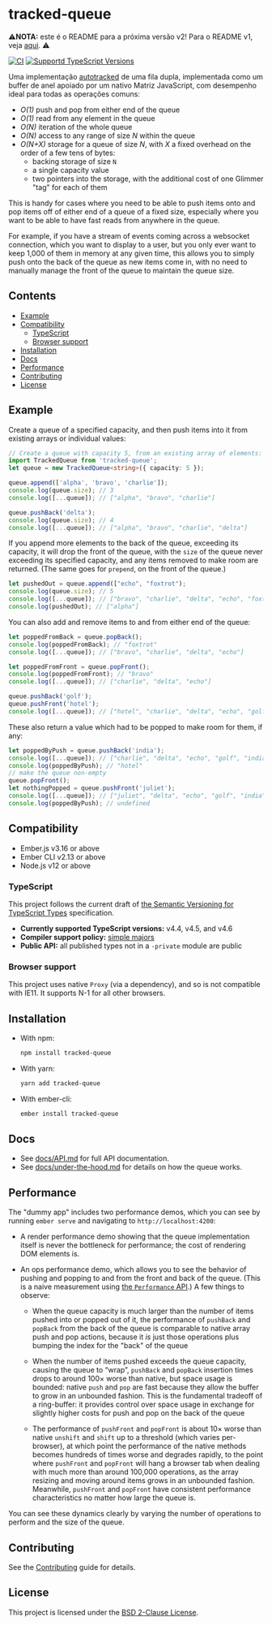 # tracked-queue

:warning:**NOTA:** este é o README para a próxima versão v2! Para o README v1, veja [aqui](https://github.com/linkedin/tracked-queue/blob/e934485f04db56b9bd64ebc66eb0f21006d2d6ae/README.md). :warning:

<!--[![npm(https://img.shields.io/npm/v/tracked-queue.svg])](https://www.npmjs.com/package/tracked-queue)-->

[![CI](https://github.com/linkedin/tracked-queue/actions/workflows/CI.yml/badge.svg)](https://github.com/linkedin/tracked-queue/actions/workflows/CI.yml) [![Supportd TypeScript Versions](https://img.shields.io/badge/TypeScript-4.4%20%7C%204.5%20%7C%204.6%20%7C%20next-3178c6)](https://github.com/linkedin/tracked-queue/blob/main/.github/workflows/CI.yml#L82) <!--[![Nightly TypeScript Run](https://github.com/linkedin/tracked-queue/actions/workflows/Nightly%20TypeScript%20Run.yml/badge.svg)](https://github.com/linkedin/tracked-queue/actions/workflows/Nightly%20TypeScript%20Run.yml)-->

Uma implementação [autotracked](https://v5.chriskrycho.com/journal/autotracking-elegant-dx-via-cutting-edge-cs/) de uma fila dupla, implementada como um buffer de anel apoiado por um nativo Matriz JavaScript, com desempenho ideal para todas as operações comuns:

- _O(1)_ push and pop from either end of the queue
- _O(1)_ read from any element in the queue
- _O(N)_ iteration of the whole queue
- _O(N)_ access to any range of size _N_ within the queue
- _O(N+X)_ storage for a queue of size _N_, with _X_ a fixed overhead on the order of a few tens of bytes:
  - backing storage of size `N`
  - a single capacity value
  - two pointers into the storage, with the additional cost of one Glimmer "tag" for each of them

This is handy for cases where you need to be able to push items onto and pop items off of either end of a queue of a fixed size, especially where you want to be able to have fast reads from anywhere in the queue.

For example, if you have a stream of events coming across a websocket connection, which you want to display to a user, but you only ever want to keep 1,000 of them in memory at any given time, this allows you to simply push onto the back of the queue as new items come in, with no need to manually manage the front of the queue to maintain the queue size.

<!-- omit in toc -->
## Contents

- [Example](#example)
- [Compatibility](#compatibility)
  - [TypeScript](#typescript)
  - [Browser support](#browser-support)
- [Installation](#installation)
- [Docs](#docs)
- [Performance](#performance)
- [Contributing](#contributing)
- [License](#license)

## Example

Create a queue of a specified capacity, and then push items into it from existing arrays or individual values:

```ts
// Create a queue with capacity 5, from an existing array of elements:
import TrackedQueue from 'tracked-queue';
let queue = new TrackedQueue<string>({ capacity: 5 });

queue.append(['alpha', 'bravo', 'charlie']);
console.log(queue.size); // 3
console.log([...queue]); // ["alpha", "bravo", "charlie"]

queue.pushBack('delta');
console.log(queue.size); // 4
console.log([...queue]); // ["alpha", "bravo", "charlie", "delta"]
```

If you append more elements to the back of the queue, exceeding its capacity, it will drop the front of the queue, with the `size` of the queue never exceeding its specified capacity, and any items removed to make room are returned. (The same goes for `prepend`, on the front of the queue.)

```ts
let pushedOut = queue.append(["echo", "foxtrot");
console.log(queue.size); // 5
console.log([...queue]); // ["bravo", "charlie", "delta", "echo", "foxtrot"]
console.log(pushedOut); // ["alpha"]
```

You can also add and remove items to and from either end of the queue:

```ts
let poppedFromBack = queue.popBack();
console.log(poppedFromBack); // "foxtrot"
console.log([...queue]); // ["bravo", "charlie", "delta", "echo"]

let poppedFromFront = queue.popFront();
console.log(poppedFromFront); // "bravo"
console.log([...queue]); // ["charlie", "delta", "echo"]

queue.pushBack('golf');
queue.pushFront('hotel');
console.log([...queue]); // ["hotel", "charlie", "delta", "echo", "golf"]
```

These also return a value which had to be popped to make room for them, if any:

```ts
let poppedByPush = queue.pushBack('india');
console.log([...queue]); // ["charlie", "delta", "echo", "golf", "india"]
console.log(poppedByPush); // "hotel"
// make the queue non-empty
queue.popFront();
let nothingPopped = queue.pushFront('juliet');
console.log([...queue]); // ["juliet", "delta", "echo", "golf", "india"]
console.log(poppedByPush); // undefined
```

## Compatibility

- Ember.js v3.16 or above
- Ember CLI v2.13 or above
- Node.js v12 or above

### TypeScript

This project follows the current draft of [the Semantic Versioning for TypeScript Types][semver] specification.

- **Currently supported TypeScript versions:** v4.4, v4.5, and v4.6
- **Compiler support policy:** [simple majors][sm]
- **Public API:** all published types not in a `-private` module are public

[semver]: https://www.semver-ts.org
[sm]: https://www.semver-ts.org/#simple-majors

### Browser support

This project uses native `Proxy` (via a dependency), and so is not compatible with IE11. It supports N-1 for all other browsers.

## Installation

- With npm:

  ```sh
  npm install tracked-queue
  ```

- With yarn:

  ```sh
  yarn add tracked-queue
  ```

- With ember-cli:

  ```sh
  ember install tracked-queue
  ```

## Docs

- See [docs/API.md](./docs/API.md) for full API documentation.
- See [docs/under-the-hood.md](./docs/under-the-hood.md) for details on how the queue works.

## Performance

The "dummy app" includes two performance demos, which you can see by running `ember serve` and navigating to `http://localhost:4200`:

- A render performance demo showing that the queue implementation itself is never the bottleneck for performance; the cost of rendering DOM elements is.

- An ops performance demo, which allows you to see the behavior of pushing and popping to and from the front and back of the queue. (This is a naive measurement using [the `Performance` API][perf-api].) A few things to observe:

  - When the queue capacity is much larger than the number of items pushed into or popped out of it, the performance of `pushBack` and `popBack` from the back of the queue is comparable to native array push and pop actions, because it _is_ just those operations plus bumping the index for the "back" of the queue

  - When the number of items pushed exceeds the queue capacity, causing the queue to “wrap”, `pushBack` and `popBack` insertion times drops to around 100× worse than native, but space usage is bounded: native `push` and `pop` are fast because they allow the buffer to grow in an unbounded fashion. This is the fundamental tradeoff of a ring-buffer: it provides control over space usage in exchange for slightly higher costs for push and pop on the back of the queue

  - The performance of `pushFront` and `popFront` is about 10× worse than native `unshift` and `shift` up to a threshold (which varies per-browser), at which point the performance of the native methods becomes hundreds of times worse and degrades rapidly, to the point where `pushFront` and `popFront` will hang a browser tab when dealing with much more than around 100,000 operations, as the array resizing and moving around items grows in an unbounded fashion. Meanwhile, `pushFront` and `popFront` have consistent performance characteristics no matter how large the queue is.

You can see these dynamics clearly by varying the number of operations to perform and the size of the queue.

[perf-api]: http://developer.mozilla.org/en-US/docs/Web/API/Performance

## Contributing

See the [Contributing](CONTRIBUTING.md) guide for details.

## License

This project is licensed under the [BSD 2-Clause License](LICENSE.md).
